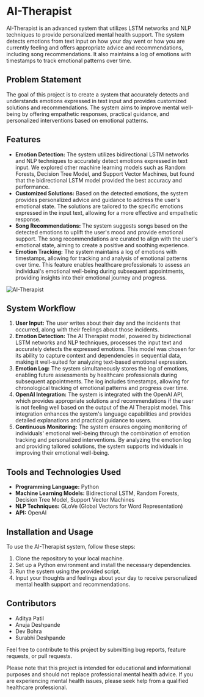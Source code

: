 # AI-Therapist

AI-Therapist is an advanced system that utilizes LSTM networks and NLP techniques to provide personalized mental health support. The system detects emotions from text input on how your day went or how you are currently feeling and offers appropriate advice and recommendations, including song recommendations. It also maintains a log of emotions with timestamps to track emotional patterns over time.

## Problem Statement

The goal of this project is to create a system that accurately detects and understands emotions expressed in text input and provides customized solutions and recommendations. The system aims to improve mental well-being by offering empathetic responses, practical guidance, and personalized interventions based on emotional patterns.

## Features

- **Emotion Detection:** The system utilizes bidirectional LSTM networks and NLP techniques to accurately detect emotions expressed in text input. We explored other machine learning models such as Random Forests, Decision Tree Model, and Support Vector Machines, but found that the bidirectional LSTM model provided the best accuracy and performance.
- **Customized Solutions:** Based on the detected emotions, the system provides personalized advice and guidance to address the user's emotional state. The solutions are tailored to the specific emotions expressed in the input text, allowing for a more effective and empathetic response.
- **Song Recommendations:** The system suggests songs based on the detected emotions to uplift the user's mood and provide emotional support. The song recommendations are curated to align with the user's emotional state, aiming to create a positive and soothing experience.
- **Emotion Tracking:** The system maintains a log of emotions with timestamps, allowing for tracking and analysis of emotional patterns over time. This feature enables healthcare professionals to assess an individual's emotional well-being during subsequent appointments, providing insights into their emotional journey and progress.

![AI-Therapist]([path/to/image.png](https://github.com/AdityaPatil-AP/AI-Therapist/blob/main/Documentation/System_Workflow.jpeg))

## System Workflow

1. **User Input:** The user writes about their day and the incidents that occurred, along with their feelings about those incidents.
2. **Emotion Detection:** The AI Therapist model, powered by bidirectional LSTM networks and NLP techniques, processes the input text and accurately detects the expressed emotions. This model was chosen for its ability to capture context and dependencies in sequential data, making it well-suited for analyzing text-based emotional expression.
3. **Emotion Log:** The system simultaneously stores the log of emotions, enabling future assessments by healthcare professionals during subsequent appointments. The log includes timestamps, allowing for chronological tracking of emotional patterns and progress over time.
4. **OpenAI Integration:** The system is integrated with the OpenAI API, which provides appropriate solutions and recommendations if the user is not feeling well based on the output of the AI Therapist model. This integration enhances the system's language capabilities and provides detailed explanations and practical guidance to users.
5. **Continuous Monitoring:** The system ensures ongoing monitoring of individuals' emotional well-being through the combination of emotion tracking and personalized interventions. By analyzing the emotion log and providing tailored solutions, the system supports individuals in improving their emotional well-being.

## Tools and Technologies Used

- **Programming Language:** Python
- **Machine Learning Models:** Bidirectional LSTM, Random Forests, Decision Tree Model, Support Vector Machines
- **NLP Techniques:** GLoVe (Global Vectors for Word Representation)
- **API:** OpenAI

## Installation and Usage

To use the AI-Therapist system, follow these steps:

1. Clone the repository to your local machine.
2. Set up a Python environment and install the necessary dependencies.
3. Run the system using the provided script.
4. Input your thoughts and feelings about your day to receive personalized mental health support and recommendations.

## Contributors

- Aditya Patil
- Anuja Deshpande
- Dev Bohra
- Surabhi Deshpande

Feel free to contribute to this project by submitting bug reports, feature requests, or pull requests.

Please note that this project is intended for educational and informational purposes and should not replace professional mental health advice. If you are experiencing mental health issues, please seek help from a qualified healthcare professional.

